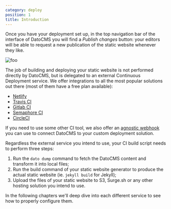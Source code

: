 ```yaml
---
category: deploy
position: 1
title: Introduction
---
```


Once you have your deployment set up, in the top navigation bar of the interface of DatoCMS you will find a *Publish changes* button: your editors will be able to request a new publication of the static website whenever they like.

![foo](/images/publish-button.png)

The job of building and deploying your static website is not performed directly by DatoCMS, but is delegated to an external Continuous Deployment service. We offer integrations to all the most popular solutions out there (most of them have a free plan available):

* [Netlify](/deployment/netlify.html)
* [Travis CI](/deployment/travis.html)
* [Gitlab CI](/deployment/gitlab.html)
* [Semaphore CI](/deployment/semaphore.html)
* [CircleCI](/deployment/circleci.html)

If you need to use some other CI tool, we also offer an [agnostic webhook](/deployment/custom.html) you can use to connect DatoCMS to your custom deployment solution. 

Regardless the external service you intend to use, your CI build script needs to perform three steps:

1. Run the `dato dump` command to fetch the DatoCMS content and transform it into local files;
1. Run the build command of your static website generator to produce the actual static website (ie. `jekyll build` for Jekyll);
1. Upload the files of your static website to S3, Surge.sh or any other hosting solution you intend to use.

In the following chapters we'll deep dive into each different service to see how to properly configure them.
